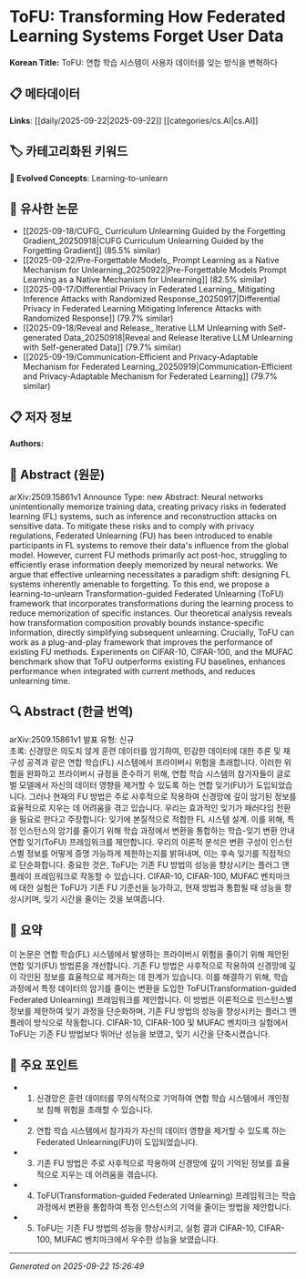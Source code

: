 # ToFU: Transforming How Federated Learning Systems Forget User Data

**Korean Title:** ToFU: 연합 학습 시스템이 사용자 데이터를 잊는 방식을 변혁하다

## 📋 메타데이터

**Links**: [[daily/2025-09-22|2025-09-22]] [[categories/cs.AI|cs.AI]]

## 🏷️ 카테고리화된 키워드
**🚀 Evolved Concepts**: Learning-to-unlearn

## 🔗 유사한 논문
- [[2025-09-18/CUFG_ Curriculum Unlearning Guided by the Forgetting Gradient_20250918|CUFG Curriculum Unlearning Guided by the Forgetting Gradient]] (85.5% similar)
- [[2025-09-22/Pre-Forgettable Models_ Prompt Learning as a Native Mechanism for Unlearning_20250922|Pre-Forgettable Models Prompt Learning as a Native Mechanism for Unlearning]] (82.5% similar)
- [[2025-09-17/Differential Privacy in Federated Learning_ Mitigating Inference Attacks with Randomized Response_20250917|Differential Privacy in Federated Learning Mitigating Inference Attacks with Randomized Response]] (79.7% similar)
- [[2025-09-18/Reveal and Release_ Iterative LLM Unlearning with Self-generated Data_20250918|Reveal and Release Iterative LLM Unlearning with Self-generated Data]] (79.7% similar)
- [[2025-09-19/Communication-Efficient and Privacy-Adaptable Mechanism for Federated Learning_20250919|Communication-Efficient and Privacy-Adaptable Mechanism for Federated Learning]] (79.7% similar)

## 📋 저자 정보

**Authors:** 

## 📄 Abstract (원문)

arXiv:2509.15861v1 Announce Type: new 
Abstract: Neural networks unintentionally memorize training data, creating privacy risks in federated learning (FL) systems, such as inference and reconstruction attacks on sensitive data. To mitigate these risks and to comply with privacy regulations, Federated Unlearning (FU) has been introduced to enable participants in FL systems to remove their data's influence from the global model. However, current FU methods primarily act post-hoc, struggling to efficiently erase information deeply memorized by neural networks. We argue that effective unlearning necessitates a paradigm shift: designing FL systems inherently amenable to forgetting. To this end, we propose a learning-to-unlearn Transformation-guided Federated Unlearning (ToFU) framework that incorporates transformations during the learning process to reduce memorization of specific instances. Our theoretical analysis reveals how transformation composition provably bounds instance-specific information, directly simplifying subsequent unlearning. Crucially, ToFU can work as a plug-and-play framework that improves the performance of existing FU methods. Experiments on CIFAR-10, CIFAR-100, and the MUFAC benchmark show that ToFU outperforms existing FU baselines, enhances performance when integrated with current methods, and reduces unlearning time.

## 🔍 Abstract (한글 번역)

arXiv:2509.15861v1 발표 유형: 신규  
초록: 신경망은 의도치 않게 훈련 데이터를 암기하여, 민감한 데이터에 대한 추론 및 재구성 공격과 같은 연합 학습(FL) 시스템에서 프라이버시 위험을 초래합니다. 이러한 위험을 완화하고 프라이버시 규정을 준수하기 위해, 연합 학습 시스템의 참가자들이 글로벌 모델에서 자신의 데이터 영향을 제거할 수 있도록 하는 연합 잊기(FU)가 도입되었습니다. 그러나 현재의 FU 방법은 주로 사후적으로 작용하여 신경망에 깊이 암기된 정보를 효율적으로 지우는 데 어려움을 겪고 있습니다. 우리는 효과적인 잊기가 패러다임 전환을 필요로 한다고 주장합니다: 잊기에 본질적으로 적합한 FL 시스템 설계. 이를 위해, 특정 인스턴스의 암기를 줄이기 위해 학습 과정에서 변환을 통합하는 학습-잊기 변환 안내 연합 잊기(ToFU) 프레임워크를 제안합니다. 우리의 이론적 분석은 변환 구성이 인스턴스별 정보를 어떻게 증명 가능하게 제한하는지를 밝혀내며, 이는 후속 잊기를 직접적으로 단순화합니다. 중요한 것은, ToFU는 기존 FU 방법의 성능을 향상시키는 플러그 앤 플레이 프레임워크로 작동할 수 있습니다. CIFAR-10, CIFAR-100, MUFAC 벤치마크에 대한 실험은 ToFU가 기존 FU 기준선을 능가하고, 현재 방법과 통합될 때 성능을 향상시키며, 잊기 시간을 줄이는 것을 보여줍니다.

## 📝 요약

이 논문은 연합 학습(FL) 시스템에서 발생하는 프라이버시 위험을 줄이기 위해 제안된 연합 잊기(FU) 방법론을 개선합니다. 기존 FU 방법은 사후적으로 작용하여 신경망에 깊이 각인된 정보를 효율적으로 제거하는 데 한계가 있습니다. 이를 해결하기 위해, 학습 과정에서 특정 데이터의 암기를 줄이는 변환을 도입한 ToFU(Transformation-guided Federated Unlearning) 프레임워크를 제안합니다. 이 방법은 이론적으로 인스턴스별 정보를 제한하여 잊기 과정을 단순화하며, 기존 FU 방법의 성능을 향상시키는 플러그 앤 플레이 방식으로 작동합니다. CIFAR-10, CIFAR-100 및 MUFAC 벤치마크 실험에서 ToFU는 기존 FU 방법보다 뛰어난 성능을 보였고, 잊기 시간을 단축시켰습니다.

## 🎯 주요 포인트

- 1. 신경망은 훈련 데이터를 무의식적으로 기억하여 연합 학습 시스템에서 개인정보 침해 위험을 초래할 수 있습니다.

- 2. 연합 학습 시스템에서 참가자가 자신의 데이터 영향을 제거할 수 있도록 하는 Federated Unlearning(FU)이 도입되었습니다.

- 3. 기존 FU 방법은 주로 사후적으로 작용하여 신경망에 깊이 기억된 정보를 효율적으로 지우는 데 어려움을 겪습니다.

- 4. ToFU(Transformation-guided Federated Unlearning) 프레임워크는 학습 과정에서 변환을 통합하여 특정 인스턴스의 기억을 줄이는 방법을 제안합니다.

- 5. ToFU는 기존 FU 방법의 성능을 향상시키고, 실험 결과 CIFAR-10, CIFAR-100, MUFAC 벤치마크에서 우수한 성능을 보였습니다.

---

*Generated on 2025-09-22 15:26:49*